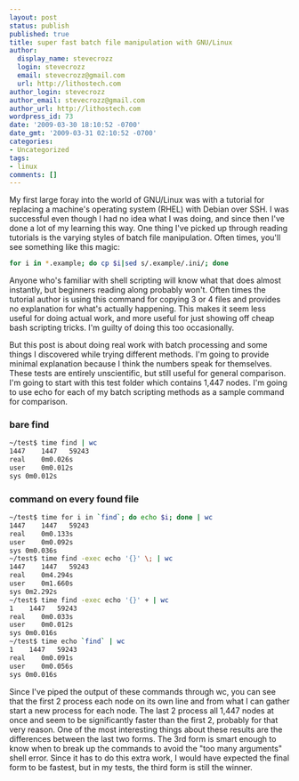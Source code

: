 ```yaml
---
layout: post
status: publish
published: true
title: super fast batch file manipulation with GNU/Linux
author:
  display_name: stevecrozz
  login: stevecrozz
  email: stevecrozz@gmail.com
  url: http://lithostech.com
author_login: stevecrozz
author_email: stevecrozz@gmail.com
author_url: http://lithostech.com
wordpress_id: 73
date: '2009-03-30 18:10:52 -0700'
date_gmt: '2009-03-31 02:10:52 -0700'
categories:
- Uncategorized
tags:
- linux
comments: []
---
```

My first large foray into the world of GNU/Linux was with a tutorial for
replacing a machine's operating system (RHEL) with Debian over SSH. I
was successful even though I had no idea what I was doing, and since
then I've done a lot of my learning this way. One thing I've picked up
through reading tutorials is the varying styles of batch file
manipulation. Often times, you'll see something like this magic:

~~~ bash
for i in *.example; do cp $i|sed s/.example/.ini/; done
~~~

Anyone who's familiar with shell scripting will know what that does
almost instantly, but beginners reading along probably won't. Often
times the tutorial author is using this command for copying 3 or 4 files
and provides no explanation for what's actually happening. This makes it
seem less useful for doing actual work, and more useful for just showing
off cheap bash scripting tricks. I'm guilty of doing this too
occasionally.

<!--more-->

But this post is about doing real work with batch processing and some
things I discovered while trying different methods. I'm going to provide
minimal explanation because I think the numbers speak for themselves.
These tests are entirely unscientific, but still useful for general
comparison. I'm going to start with this test folder which contains
1,447 nodes. I'm going to use echo for each of my batch scripting
methods as a sample command for comparison.

### bare find
~~~ bash
~/test$ time find | wc
1447    1447   59243
real	0m0.026s
user	0m0.012s
sys	0m0.012s
~~~

### command on every found file
~~~ bash
~/test$ time for i in `find`; do echo $i; done | wc
1447    1447   59243
real	0m0.133s
user	0m0.092s
sys	0m0.036s
~/test$ time find -exec echo '{}' \; | wc
1447    1447   59243
real	0m4.294s
user	0m1.660s
sys	0m2.292s
~/test$ time find -exec echo '{}' + | wc
1    1447   59243
real	0m0.033s
user	0m0.012s
sys	0m0.016s
~/test$ time echo `find` | wc
1    1447   59243
real	0m0.091s
user	0m0.056s
sys	0m0.016s
~~~

Since I've piped the output of these commands through wc, you can see
that the first 2 process each node on its own line and from what I can
gather start a new process for each node. The last 2 process all 1,447
nodes at once and seem to be significantly faster than the first 2,
probably for that very reason. One of the most interesting things about
these results are the differences between the last two forms. The 3rd
form is smart enough to know when to break up the commands to avoid the
"too many arguments" shell error. Since it has to do this extra work, I
would have expected the final form to be fastest, but in my tests, the
third form is still the winner.

